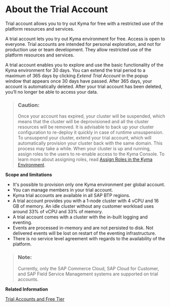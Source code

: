 <!-- loioc4fff0f58f90424f8e0af28975ac7f0f -->

# About the Trial Account

Trial account allows you to try out Kyma for free with a restricted use of the platform resources and services.

A trial account lets you try out Kyma environment for free. Access is open to everyone. Trial accounts are intended for personal exploration, and not for production use or team development. They allow restricted use of the platform resources and services.

A trial account enables you to explore and use the basic functionality of the Kyma environment for 30 days. You can extend the trial period to a maximum of 365 days by clicking *Extend Trial Account* in the popup window that appears once 30 days have passed. After 365 days, your account is automatically deleted. After your trial account has been deleted, you’ll no longer be able to access your data.

> ### Caution:  
> Once your account has expired, your cluster will be suspended, which means that the cluster will be deprovisioned and all the cluster resources will be removed. It is advisable to back up your cluster configuration to re-deploy it quickly in case of runtime unsuspension. To unsuspend your cluster, extend your trial account, which will automatically provision your cluster back with the same domain. This process may take a while. When your cluster is up and running, assign roles to the users to re-enable access to the Kyma Console. To learn more about assigning roles, read [Assign Roles in the Kyma Environment](../50-administration-and-ops/assign-roles-in-the-kyma-environment-148ae38.md).



**Scope and limitations**

-   It's possible to provision only one Kyma environment per global account.
-   You can manage members in your trial account.
-   Kyma trial accounts are available in all SAP BTP regions.
-   A trial account provides you with a 1-node cluster with 4 vCPU and 16 GB of memory. An idle cluster without any customer workload uses around 33% of vCPU and 33% of memory.
-   A trial account comes with a cluster with the in-built logging and eventing.
-   Events are processed in-memory and are not persisted to disk. Not delivered events will be lost on restart of the eventing infrastructure.
-   There is no service level agreement with regards to the availability of the platform.

> ### Note:  
> Currently, only the SAP Commerce Cloud, SAP Cloud for Customer, and SAP Field Service Management systems are supported on trial accounts.

**Related Information**  


[Trial Accounts and Free Tier](../10-concepts/trial-accounts-and-free-tier-046f127.md "Explore the different options for trying out SAP BTP.")

